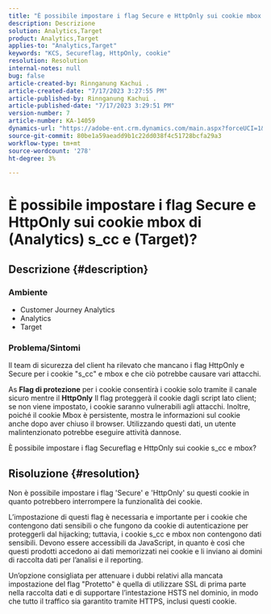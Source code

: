 ```yaml
---
title: "È possibile impostare i flag Secure e HttpOnly sui cookie mbox s_cc e (Target) di (Analytics)?"
description: Descrizione
solution: Analytics,Target
product: Analytics,Target
applies-to: "Analytics,Target"
keywords: "KCS, Secureflag, HttpOnly, cookie"
resolution: Resolution
internal-notes: null
bug: false
article-created-by: Rinnganung Kachui .
article-created-date: "7/17/2023 3:27:55 PM"
article-published-by: Rinnganung Kachui .
article-published-date: "7/17/2023 3:29:51 PM"
version-number: 7
article-number: KA-14059
dynamics-url: "https://adobe-ent.crm.dynamics.com/main.aspx?forceUCI=1&pagetype=entityrecord&etn=knowledgearticle&id=eaa2a47a-b624-ee11-9cbd-6045bd006b4b"
source-git-commit: 80be1a59aeadd9b1c22dd038f4c51728bcfa29a3
workflow-type: tm+mt
source-wordcount: '278'
ht-degree: 3%

---
```


# È possibile impostare i flag Secure e HttpOnly sui cookie mbox di (Analytics) s_cc e (Target)?

## Descrizione {#description}


### <b>Ambiente</b>

- Customer Journey Analytics
- Analytics
- Target




### Problema/Sintomi



Il team di sicurezza del client ha rilevato che mancano i flag HttpOnly e Secure per i cookie &quot;s_cc&quot; e mbox e che ciò potrebbe causare vari attacchi.

As <b>Flag di protezione</b> per i cookie consentirà i cookie solo tramite il canale sicuro mentre il <b>HttpOnly</b> Il flag proteggerà il cookie dagli script lato client; se non viene impostato, i cookie saranno vulnerabili agli attacchi. Inoltre, poiché il cookie Mbox è persistente, mostra le informazioni sul cookie anche dopo aver chiuso il browser. Utilizzando questi dati, un utente malintenzionato potrebbe eseguire attività dannose.

È possibile impostare i flag Secureflag e HttpOnly sui cookie s_cc e mbox?


## Risoluzione {#resolution}


Non è possibile impostare i flag &#39;Secure&#39; e &#39;HttpOnly&#39; su questi cookie in quanto potrebbero interrompere la funzionalità dei cookie.

L’impostazione di questi flag è necessaria e importante per i cookie che contengono dati sensibili o che fungono da cookie di autenticazione per proteggerli dal hijacking; tuttavia, i cookie s_cc e mbox non contengono dati sensibili. Devono essere accessibili da JavaScript, in quanto è così che questi prodotti accedono ai dati memorizzati nei cookie e li inviano ai domini di raccolta dati per l’analisi e il reporting.

Un’opzione consigliata per attenuare i dubbi relativi alla mancata impostazione del flag &quot;Protetto&quot; è quella di utilizzare SSL di prima parte nella raccolta dati e di supportare l’intestazione HSTS nel dominio, in modo che tutto il traffico sia garantito tramite HTTPS, inclusi questi cookie.
